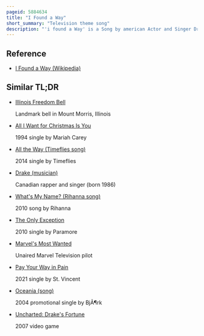 ```yaml
---
pageid: 5884634
title: "I Found a Way"
short_summary: "Television theme song"
description: "'i found a Way' is a Song by american Actor and Singer Drake Bell, from the Nickelodeon Show Drake & Josh's Soundtrack Album of the same Name, and Bell's Debut Studio Album Telegraph. The Song was written by Bell and Michael Corcoran, one of Bell's Band Members. It served as the Theme Song for the Show after the Show's Producer Dan Schneider lauded the Track. Bell performed 'i found a Way' at various Events throughout his Career."
---
```


## Reference

- [I Found a Way (Wikipedia)](https://en.wikipedia.org/?curid=5884634)

## Similar TL;DR

- [Illinois Freedom Bell](/tldr/en/illinois-freedom-bell)

  Landmark bell in Mount Morris, Illinois

- [All I Want for Christmas Is You](/tldr/en/all-i-want-for-christmas-is-you)

  1994 single by Mariah Carey

- [All the Way (Timeflies song)](/tldr/en/all-the-way-timeflies-song)

  2014 single by Timeflies

- [Drake (musician)](/tldr/en/drake-musician)

  Canadian rapper and singer (born 1986)

- [What's My Name? (Rihanna song)](/tldr/en/whats-my-name-rihanna-song)

  2010 song by Rihanna

- [The Only Exception](/tldr/en/the-only-exception)

  2010 single by Paramore

- [Marvel's Most Wanted](/tldr/en/marvels-most-wanted)

  Unaired Marvel Television pilot

- [Pay Your Way in Pain](/tldr/en/pay-your-way-in-pain)

  2021 single by St. Vincent

- [Oceania (song)](/tldr/en/oceania-song)

  2004 promotional single by BjÃ¶rk

- [Uncharted: Drake's Fortune](/tldr/en/uncharted-drakes-fortune)

  2007 video game
